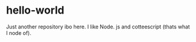 # hello-world
Just another repository
ibo here. I like Node. js and cotteescript (thats what I node of).
